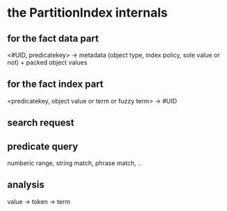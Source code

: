 # the PartitionIndex internals


## for the fact data part

<#UID, predicatekey> -> metadata (object type, index policy, sole value or not) + packed object values

## for the fact index part

<predicatekey, object value or term or fuzzy term> -> #UID


## search request

## predicate query

numberic range, string match, phrase match, ..

## analysis

value -> token -> term



